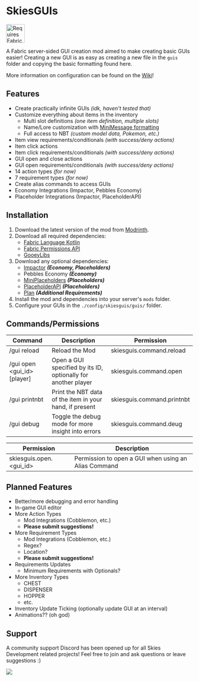 # SkiesGUIs
<img height="50" src="https://camo.githubusercontent.com/a94064bebbf15dfed1fddf70437ea2ac3521ce55ac85650e35137db9de12979d/68747470733a2f2f692e696d6775722e636f6d2f6331444839564c2e706e67" alt="Requires Fabric Kotlin"/>

A Fabric server-sided GUI creation mod aimed to make creating basic GUIs easier! Creating a new GUI is as easy as creating a new file in the `guis` folder and copying the basic formatting found here.

More information on configuration can be found on the [Wiki](https://github.com/PokeSkies/SkiesGUIs/wiki)!

## Features
- Create practically infinite GUIs *(idk, haven't tested that)*
- Customize everything about items in the inventory
  - Multi slot definitions *(one item definition, multiple slots)*
  - Name/Lore customization with [MiniMessage formatting](https://docs.advntr.dev/minimessage/format.html)
  - Full access to NBT *(custom model data, Pokemon, etc.)*
- Item view requirements/conditionals *(with success/deny actions)*
- Item click actions
- Item click requirements/conditionals *(with success/deny actions)*
- GUI open and close actions
- GUI open requirements/conditionals *(with success/deny actions)*
- 14 action types *(for now)*
- 7 requirement types *(for now)*
- Create alias commands to access GUIs
- Economy Integrations (Impactor, Pebbles Economy)
- Placeholder Integrations (Impactor, PlaceholderAPI)

## Installation
1. Download the latest version of the mod from [Modrinth](https://modrinth.com/mod/skiesguis).
2. Download all required dependencies:
   - [Fabric Language Kotlin](https://modrinth.com/mod/fabric-language-kotlin) 
   - [Fabric Permissions API](https://github.com/PokeSkies/fabric-permissions-api)
   - [GooeyLibs](https://github.com/NickImpact/GooeyLibs/tree/1.20.1)
3. Download any optional dependencies:
   - [Impactor](https://modrinth.com/mod/impactor) **_(Economy, Placeholders)_**
   - Pebbles Economy **_(Economy)_**
   - [MiniPlaceholders](https://modrinth.com/plugin/miniplaceholders) **_(Placeholders)_**
   - [PlaceholderAPI]() **_(Placeholders)_**
   - [Plan]() **_(Additional Requirements)_**
4. Install the mod and dependencies into your server's `mods` folder.
5. Configure your GUIs in the `./config/skiesguis/guis/` folder.

## Commands/Permissions
| Command                     | Description                                                   | Permission                 |
|-----------------------------|---------------------------------------------------------------|----------------------------|
| /gui reload                 | Reload the Mod                                                | skiesguis.command.reload   |
| /gui open <gui_id> [player] | Open a GUI specified by its ID, optionally for another player | skiesguis.command.open     |
| /gui printnbt               | Print the NBT data of the item in your hand, if present       | skiesguis.command.printnbt |
| /gui debug                  | Toggle the debug mode for more insight into errors            | skiesguis.command.deug     |

| Permission              | Description                                          |
|-------------------------|------------------------------------------------------|
| skiesguis.open.<gui_id> | Permission to open a GUI when using an Alias Command |


## Planned Features
- Better/more debugging and error handling
- In-game GUI editor
- More Action Types
    - Mod Integrations (Cobblemon, etc.)
  - **Please submit suggestions!**
- More Requirement Types
    - Mod Integrations (Cobblemon, etc.)
    - Regex?
    - Location?
    - **Please submit suggestions!**
- Requirements Updates
    - Minimum Requirements with Optionals?
- More Inventory Types
    - CHEST
    - DISPENSER
    - HOPPER
    - etc.
- Inventory Update Ticking (optionally update GUI at an interval)
- Animations?? (oh god)

## Support
A community support Discord has been opened up for all Skies Development related projects! Feel free to join and ask questions or leave suggestions :)

<a class="discord-widget" href="https://discord.gg/cgBww275Fg" title="Join us on Discord"><img src="https://discordapp.com/api/guilds/1158447623989116980/embed.png?style=banner2"></a>
